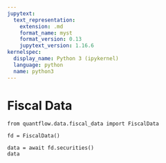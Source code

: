 ```yaml
---
jupytext:
  text_representation:
    extension: .md
    format_name: myst
    format_version: 0.13
    jupytext_version: 1.16.6
kernelspec:
  display_name: Python 3 (ipykernel)
  language: python
  name: python3
---
```


# Fiscal Data

```{code-cell} ipython3
from quantflow.data.fiscal_data import FiscalData
```

```{code-cell} ipython3
fd = FiscalData()
```

```{code-cell} ipython3
data = await fd.securities()
data
```

```{code-cell} ipython3

```
